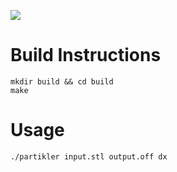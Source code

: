 ![](https://api.travis-ci.org/greole/partikler.svg?branch=master)

# Build Instructions

    mkdir build && cd build
    make


# Usage

    ./partikler input.stl output.off dx


